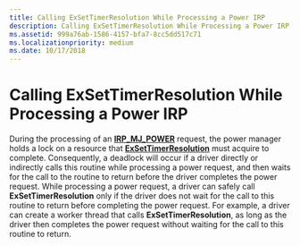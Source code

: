 ```yaml
---
title: Calling ExSetTimerResolution While Processing a Power IRP
description: Calling ExSetTimerResolution While Processing a Power IRP
ms.assetid: 999a76ab-1586-4157-bfa7-8cc5dd517c71
ms.localizationpriority: medium
ms.date: 10/17/2018
---
```


# Calling ExSetTimerResolution While Processing a Power IRP


During the processing of an [**IRP\_MJ\_POWER**](https://docs.microsoft.com/windows-hardware/drivers/kernel/irp-mj-power) request, the power manager holds a lock on a resource that [**ExSetTimerResolution**](https://docs.microsoft.com/windows-hardware/drivers/ddi/wdm/nf-wdm-exsettimerresolution) must acquire to complete. Consequently, a deadlock will occur if a driver directly or indirectly calls this routine while processing a power request, and then waits for the call to the routine to return before the driver completes the power request. While processing a power request, a driver can safely call **ExSetTimerResolution** only if the driver does not wait for the call to this routine to return before completing the power request. For example, a driver can create a worker thread that calls **ExSetTimerResolution**, as long as the driver then completes the power request without waiting for the call to this routine to return.

 

 




